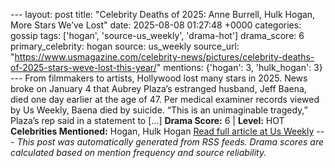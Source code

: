 --- layout: post title: "Celebrity Deaths of 2025: Anne Burrell, Hulk Hogan, More Stars We’ve Lost" date: 2025-08-08 01:27:48 +0000 categories: gossip tags: ['hogan', 'source-us_weekly', 'drama-hot'] drama_score: 6 primary_celebrity: hogan source: us_weekly source_url: "https://www.usmagazine.com/celebrity-news/pictures/celebrity-deaths-of-2025-stars-weve-lost-this-year/" mentions: {'hogan': 3, 'hulk_hogan': 3} --- From filmmakers to artists, Hollywood lost many stars in 2025. News broke on January 4 that Aubrey Plaza’s estranged husband, Jeff Baena, died one day earlier at the age of 47. Per medical examiner records viewed by Us Weekly, Baena died by suicide. “This is an unimaginable tragedy,” Plaza’s rep said in a statement to […] **Drama Score:** 6 | **Level:** HOT **Celebrities Mentioned:** Hogan, Hulk Hogan [Read full article at Us Weekly](https://www.usmagazine.com/celebrity-news/pictures/celebrity-deaths-of-2025-stars-weve-lost-this-year/) --- *This post was automatically generated from RSS feeds. Drama scores are calculated based on mention frequency and source reliability.*